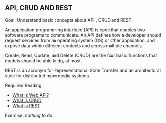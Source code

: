 ## API, CRUD AND REST
Goal: Understand basic concepts about API , CRUD and REST.

An application programming interface (API) is code that enables two software programs to communicate. An API defines how a developer should request services from an operating system (OS) or other application, and expose data within different contexts and across multiple channels.

Create, Read, Update, and Delete (CRUD) are the four basic functions that models should be able to do, at most.

REST is an acronym for Representational State Transfer and an architectural style for distributed hypermedia systems.

Required Reading:
 - [What is Web API?](https://www.tutorialsteacher.com/webapi/what-is-web-api)
 - [What is CRUD](https://www.codecademy.com/article/what-is-crud)
 - [What is REST](https://www.codecademy.com/article/what-is-rest)

Exercise: *nothing to do*.
